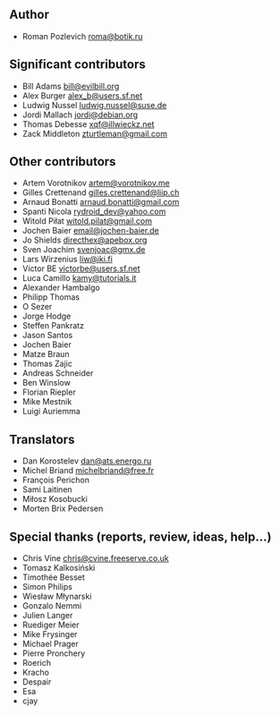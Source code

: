 Author
------

* Roman Pozlevich <roma@botik.ru>

Significant contributors
------------------------

* Bill Adams <bill@evilbill.org>
* Alex Burger <alex_b@users.sf.net>
* Ludwig Nussel <ludwig.nussel@suse.de>
* Jordi Mallach <jordi@debian.org>
* Thomas Debesse <xqf@illwieckz.net>
* Zack Middleton <zturtleman@gmail.com>

Other contributors
------------------

* Artem Vorotnikov <artem@vorotnikov.me>
* Gilles Crettenand <gilles.crettenand@liip.ch>
* Arnaud Bonatti <arnaud.bonatti@gmail.com>
* Spanti Nicola <rydroid_dev@yahoo.com>
* Witold Piłat <witold.pilat@gmail.com>
* Jochen Baier <email@jochen-baier.de>
* Jo Shields <directhex@apebox.org>
* Sven Joachim <svenjoac@gmx.de>
* Lars Wirzenius <liw@iki.fi>
* Victor BE <victorbe@users.sf.net>
* Luca Camillo <kamy@tutorials.it>
* Alexander Hambalgo
* Philipp Thomas
* O Sezer
* Jorge Hodge
* Steffen Pankratz
* Jason Santos
* Jochen Baier
* Matze Braun
* Thomas Zajic
* Andreas Schneider
* Ben Winslow
* Florian Riepler
* Mike Mestnik
* Luigi Auriemma

Translators
-----------

* Dan Korostelev <dan@ats.energo.ru>
* Michel Briand <michelbriand@free.fr>
* François Perichon
* Sami Laitinen
* Miłosz Kosobucki
* Morten Brix Pedersen

Special thanks (reports, review, ideas, help…)
----------------------------------------------

* Chris Vine <chris@cvine.freeserve.co.uk>
* Tomasz Kalkosiński
* Timothée Besset
* Simon Philips
* Wiesław Młynarski
* Gonzalo Nemmi
* Julien Langer
* Ruediger Meier
* Mike Frysinger
* Michael Prager
* Pierre Pronchery
* Roerich
* Kracho
* Despair
* Esa
* cjay
